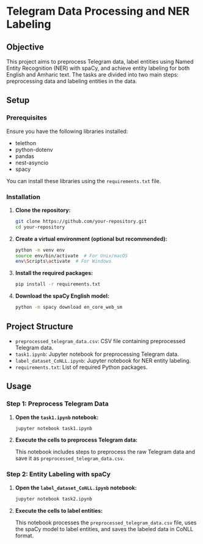 # Telegram Data Processing and NER Labeling

## Objective

This project aims to preprocess Telegram data, label entities using Named Entity Recognition (NER) with spaCy, and achieve entity labeling for both English and Amharic text. The tasks are divided into two main steps: preprocessing data and labeling entities in the data.

## Setup

### Prerequisites

Ensure you have the following libraries installed:

- telethon
- python-dotenv
- pandas
- nest-asyncio
- spacy

You can install these libraries using the `requirements.txt` file.

### Installation

1. **Clone the repository:**

    ```bash
    git clone https://github.com/your-repository.git
    cd your-repository
    ```

2. **Create a virtual environment (optional but recommended):**

    ```bash
    python -m venv env
    source env/bin/activate  # For Unix/macOS
    env\Scripts\activate  # For Windows
    ```

3. **Install the required packages:**

    ```bash
    pip install -r requirements.txt
    ```

4. **Download the spaCy English model:**

    ```bash
    python -m spacy download en_core_web_sm
    ```

## Project Structure

- `preprocessed_telegram_data.csv`: CSV file containing preprocessed Telegram data.
- `task1.ipynb`: Jupyter notebook for preprocessing Telegram data.
- `label_dataset_CoNLL.ipynb`: Jupyter notebook for NER entity labeling.
- `requirements.txt`: List of required Python packages.

## Usage

### Step 1: Preprocess Telegram Data

1. **Open the `task1.ipynb` notebook:**

    ```bash
    jupyter notebook task1.ipynb
    ```

2. **Execute the cells to preprocess Telegram data:**

    This notebook includes steps to preprocess the raw Telegram data and save it as `preprocessed_telegram_data.csv`.

### Step 2: Entity Labeling with spaCy

1. **Open the `label_dataset_CoNLL.ipynb` notebook:**

    ```bash
    jupyter notebook task2.ipynb
    ```

2. **Execute the cells to label entities:**

    This notebook processes the `preprocessed_telegram_data.csv` file, uses the spaCy model to label entities, and saves the labeled data in CoNLL format.


